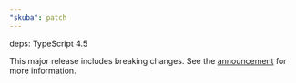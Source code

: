 ```yaml
---
"skuba": patch
---
```


deps: TypeScript 4.5

This major release includes breaking changes. See the [announcement](https://devblogs.microsoft.com/typescript/announcing-typescript-4-5/) for more information.
